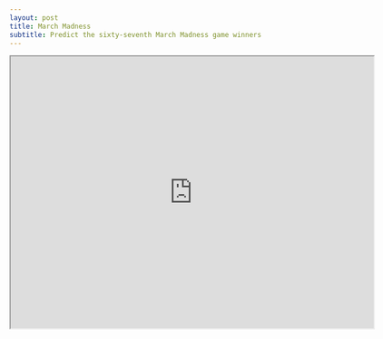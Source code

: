 ```yaml
---
layout: post
title: March Madness
subtitle: Predict the sixty-seventh March Madness game winners
---
```


<iframe src="https://drive.google.com/file/d/154PESA9nWzLfaBYDjz8xe1cojIzO4IVo/preview" width="640" height="480"></iframe>